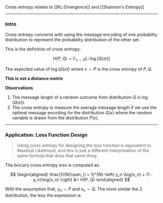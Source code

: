 Cross entropy relates to [[KL-Divergence]] and [[Shannon's Entropy]]
 
---
### **Intro**

Cross entropy concerns with using the message encoding of one probabilty distribution to represent the probability distribution of the other set. 

This is the definition of cross entropy: 

$$
H(P, Q) = \mathbb{E}_{x\sim P}
\left[
    -\log(Q(x))
    \right]
$$

The expected value of $\log(Q(x))$ where $x\sim P$ is the cross entropy of $P, Q$. 

**This is not a distance metric** 

**Observations**

1. The message length of a random outcome from distribution $Q$ is $\log(Q(x))$. 
2. The cross entropy is measure the average message length if we use the optimal message encoding for the distribution $Q(x)$ where the random variable is drawn from the distribution $P(x)$. 

---
### **Application: Loss Function Design**

> Using cross entropy for designing the loss function is equivalent to Maximal Likelihood, and this is just a different interpretation of the same formula that does that same thing. 

The bincary cross entropy loss is computed as: 

$$
\begin{aligned}
    \frac{1}{N}\sum_{i = 1}^{N}-\left(
        y_n \log(x_n) 
        + 
        (1 - y_n)\log(x_n)
        \right) 
    &= 
    H(P, Q)
\end{aligned}
$$

With the assumption that, $y_n\sim P$ and $x_n\sim Q$. The more similar the 2 distribution, the less the expression is.  


